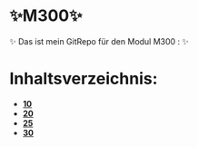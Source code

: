 # :sparkles:M300:sparkles:
:sparkles: Das ist mein GitRepo für den Modul M300 : :sparkles:
# Inhaltsverzeichnis:
  - [__10__](https://github.com/aurora150/M300/tree/main/_10_)
  - [__20__](https://github.com/aurora150/M300/tree/main/_20_)
  - [__25__](https://github.com/aurora150/M300/tree/main/_25_)
  - [__30__](https://github.com/aurora150/M300/tree/main/_30_)